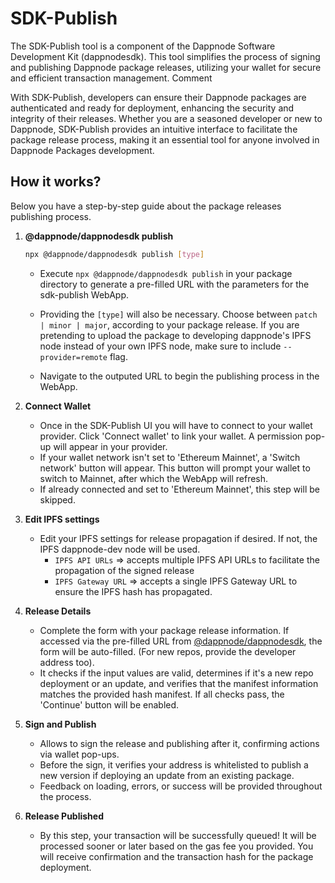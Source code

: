 # SDK-Publish

The SDK-Publish tool is a component of the Dappnode Software Development Kit (dappnodesdk). This tool simplifies the process of signing and publishing Dappnode package releases, utilizing your wallet for secure and efficient transaction management.
Comment

With SDK-Publish, developers can ensure their Dappnode packages are authenticated and ready for deployment, enhancing the security and integrity of their releases. Whether you are a seasoned developer or new to Dappnode, SDK-Publish provides an intuitive interface to facilitate the package release process, making it an essential tool for anyone involved in Dappnode Packages development.

## How it works?

Below you have a step-by-step guide about the package releases publishing process.

1. **@dappnode/dappnodesdk publish**

   ```sh
   npx @dappnode/dappnodesdk publish [type]
   ```

   - Execute `npx @dappnode/dappnodesdk publish` in your package directory to generate a pre-filled URL with the parameters for the sdk-publish WebApp.

   - Providing the `[type]` will also be necessary. Choose between `patch | minor | major`, according to your package release. If you are pretending to upload the package to developing dappnode's IPFS node instead of your own IPFS node, make sure to include `--provider=remote` flag.

   - Navigate to the outputed URL to begin the publishing process in the WebApp.

2. **Connect Wallet**

   - Once in the SDK-Publish UI you will have to connect to your wallet provider. Click 'Connect wallet' to link your wallet. A permission pop-up will appear in your provider.
   - If your wallet network isn't set to 'Ethereum Mainnet', a 'Switch network' button will appear. This button will prompt your wallet to switch to Mainnet, after which the WebApp will refresh.
   - If already connected and set to 'Ethereum Mainnet', this step will be skipped.

3. **Edit IPFS settings**

   - Edit your IPFS settings for release propagation if desired. If not, the IPFS dappnode-dev node will be used.
     - `IPFS API URLs` => accepts multiple IPFS API URLs to facilitate the propagation of the signed release
     - `IPFS Gateway URL` => accepts a single IPFS Gateway URL to ensure the IPFS hash has propagated.

4. **Release Details**
   - Complete the form with your package release information. If accessed via the pre-filled URL from [@dappnode/dappnodesdk](https://github.com/dappnode/DAppNodeSDK), the form will be auto-filled. (For new repos, provide the developer address too).
   - It checks if the input values are valid, determines if it's a new repo deployment or an update, and verifies that the manifest information matches the provided hash manifest. If all checks pass, the 'Continue' button will be enabled.
5. **Sign and Publish**
   - Allows to sign the release and publishing after it, confirming actions via wallet pop-ups.
   - Before the sign, it verifies your address is whitelisted to publish a new version if deploying an update from an existing package.
   - Feedback on loading, errors, or success will be provided throughout the process.
6. **Release Published**
   - By this step, your transaction will be successfully queued! It will be processed
     sooner or later based on the gas fee you provided. You will receive confirmation and the transaction hash for the package deployment.
